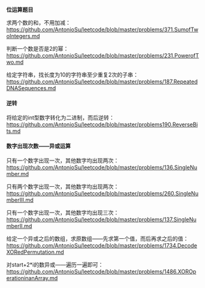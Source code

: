 **位运算题目**

求两个数的和，不用加减：https://github.com/AntonioSu/leetcode/blob/master/problems/371.SumofTwoIntegers.md  

判断一个数是否是2的幂： https://github.com/AntonioSu/leetcode/blob/master/problems/231.PowerofTwo.md

给定字符串，找长度为10的字符串至少重复2次的子串：https://github.com/AntonioSu/leetcode/blob/master/problems/187.RepeatedDNASequences.md 



#### 逆转

将给定的int型数字转化为二进制，而后逆转：https://github.com/AntonioSu/leetcode/blob/master/problems190.ReverseBits.md



#### 数字出现次数——异或运算

只有一个数字出现一次，其他数字均出现两次：https://github.com/AntonioSu/leetcode/blob/master/problems/136.SingleNumber.md 

只有两个数字出现一次，其他数字均出现两次：https://github.com/AntonioSu/leetcode/blob/master/problems/260.SingleNumberIII.md 

只有一个数字出现一次，其他数字均出现三次：https://github.com/AntonioSu/leetcode/blob/master/problems/137.SingleNumberII.md 



给定一个异或之后的数组，求原数组——先求第一个值，而后再求之后的值：https://github.com/AntonioSu/leetcode/blob/master/problems/1734.DecodeXORedPermutation.md

对start+2*i的数异或——遍历一遍即可：https://github.com/AntonioSu/leetcode/blob/master/problems/1486.XOROperationinanArray.md
